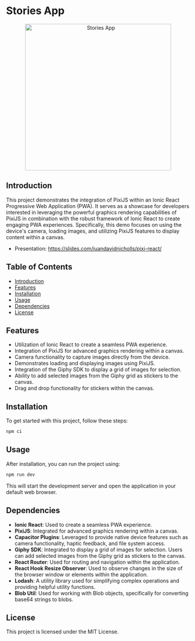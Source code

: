 
# Stories App

<p align="center">
  <img width="400px" alt="Stories App" src="https://github.com/proyecto26/stories-app/assets/2154886/01626970-a544-4b4b-bcdf-1962216d8845">
</p>

## Introduction

This project demonstrates the integration of PixiJS within an Ionic React Progressive Web Application (PWA). It serves as a showcase for developers interested in leveraging the powerful graphics rendering capabilities of PixiJS in combination with the robust framework of Ionic React to create engaging PWA experiences. Specifically, this demo focuses on using the device's camera, loading images, and utilizing PixiJS features to display content within a canvas.

- Presentation: https://slides.com/juandavidnicholls/pixi-react/

## Table of Contents

- [Introduction](#introduction)
- [Features](#features)
- [Installation](#installation)
- [Usage](#usage)
- [Dependencies](#dependencies)
- [License](#license)

## Features

- Utilization of Ionic React to create a seamless PWA experience.
- Integration of PixiJS for advanced graphics rendering within a canvas.
- Camera functionality to capture images directly from the device.
- Demonstrates loading and displaying images using PixiJS.
- Integration of the Giphy SDK to display a grid of images for selection.
- Ability to add selected images from the Giphy grid as stickers to the canvas.
- Drag and drop functionality for stickers within the canvas.

## Installation

To get started with this project, follow these steps:

```zsh
npm ci
```

## Usage

After installation, you can run the project using:

```zsh
npm run dev
```

This will start the development server and open the application in your default web browser.

## Dependencies

- **Ionic React**: Used to create a seamless PWA experience.
- **PixiJS**: Integrated for advanced graphics rendering within a canvas.
- **Capacitor Plugins**: Leveraged to provide native device features such as camera functionality, haptic feedback, and file system access.
- **Giphy SDK**: Integrated to display a grid of images for selection. Users can add selected images from the Giphy grid as stickers to the canvas.
- **React Router**: Used for routing and navigation within the application.
- **React Hook Resize Observer**: Used to observe changes in the size of the browser window or elements within the application.
- **Lodash**: A utility library used for simplifying complex operations and providing helpful utility functions.
- **Blob Util**: Used for working with Blob objects, specifically for converting base64 strings to blobs.

## License

This project is licensed under the MIT License.

